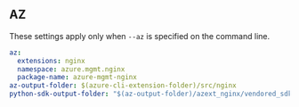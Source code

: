## AZ

These settings apply only when `--az` is specified on the command line.

``` yaml $(az) && $(target-mode) != 'core'
az:
  extensions: nginx
  namespace: azure.mgmt.nginx
  package-name: azure-mgmt-nginx
az-output-folder: $(azure-cli-extension-folder)/src/nginx
python-sdk-output-folder: "$(az-output-folder)/azext_nginx/vendored_sdks/nginx"
```
